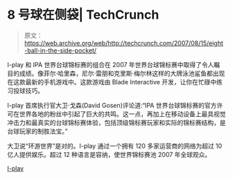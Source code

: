# 8 号球在侧袋| TechCrunch

> 原文：<https://web.archive.org/web/http://techcrunch.com/2007/08/15/eight-ball-in-the-side-pocket/>

I-play 和 IPA 世界台球锦标赛的组合在 2007 年世界台球锦标赛中取得了令人瞩目的成绩。像菲尔·哈里森，尼尔·雷朋和克里斯·梅尔林这样的大牌泳池鲨鱼都出现在这款最新的手机游戏中。这款游戏由 Blade Interactive 开发，让你在忙碌中练习投球技巧。

I-play 首席执行官大卫·戈森(David Gosen)评论道:“IPA 世界台球锦标赛的官方许可在世界各地的粉丝中引起了巨大的共鸣。这一点，再加上在移动设备上最具视觉冲击力和最真实的台球锦标赛体验，包括顶级锦标赛玩家和实际的锦标赛结构，是台球玩家的制胜法宝。”

大卫说“环游世界”是对的。I-play 通过一个拥有 120 多家运营商的网络为超过 10 亿人提供娱乐。超过 12 种语言是容纳，使世界锦标赛池 2007 年全球观众。

[I-play](https://web.archive.org/web/20160410005126/http://www.i-play.com/)